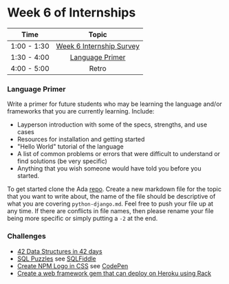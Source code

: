 # Week 6 of Internships

| Time       | Topic |
|:----------:|:--------------------------------:|
|1:00 - 1:30 | [Week 6 Internship Survey](https://docs.google.com/forms/d/1abzdt6mixX1uI-jsy6-_KeQ8CCTC1be5UeFJXNHOh9Q/viewform) |
|1:30 - 4:00 | [Language Primer](https://github.com/Ada-Developers-Academy/primers)     |
|4:00 - 5:00 | Retro     |

### Language Primer
Write a primer for future students who may be learning the language and/or frameworks
that you are currently learning. Include:

- Layperson introduction with some of the specs, strengths, and use cases
- Resources for installation and getting started
- "Hello World" tutorial of the language
- A list of common problems or errors that were difficult to understand or find solutions (be very specific)
- Anything that you wish someone would have told you before you started.

To get started clone the Ada [repo](https://github.com/Ada-Developers-Academy/primers).
Create a new markdown file for the topic that you want to write about, the name
of the file should be descriptive of what you are covering `python-django.md`.
Feel free to push your file up at any time. If there are conflicts in file names,
then please rename your file being more specific or simply putting a `-2` at the end.

### Challenges

- [42 Data Structures in 42 days](http://blahah.net/2013/08/18/data-structures-challenge/)
- [SQL Puzzles](http://books.google.com/books?id=krv8CUJU44sC&printsec=frontcover&dq=sql+puzzles+celko&hl=en&ei=K0oiTYvAMJmrnAfE0qnPDQ&sa=X&oi=book_result&ct=result&resnum=1&ved=0CCoQ6AEwAA#v=onepage&q&f=true) see [SQLFiddle](http://www.sqlfiddle.com/)
- [Create NPM Logo in CSS](http://css-tricks.com/forums/topic/a-random-saturday-css-challenge/) see [CodePen](http://codepen.io/)
- [Create a web framework gem that can deploy on Heroku using Rack](http://rack.github.io/)
